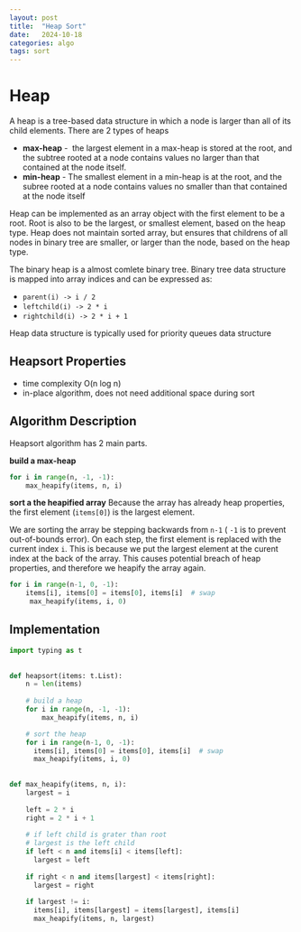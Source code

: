 ```yaml
---
layout: post
title:  "Heap Sort"
date:   2024-10-18
categories: algo
tags: sort
---
```


# Heap
A heap is a tree-based data structure in which a node is larger than all of its child elements. There are 2 types of heaps
- **max-heap** -  the largest element in a max-heap is stored at the root, and the subtree rooted at a node contains values no larger than that contained at the node itself. 
-  **min-heap** - The smallest element in a min-heap is at the root, and the subree rooted at a node contains values no smaller than that contained at the node itself

Heap can be implemented as an array object with the first element to be a root. Root is also to be the largest, or smallest element, based on the heap type. Heap does not maintain sorted array, but ensures that childrens of all nodes in binary tree are smaller, or larger than the node, based on the heap type.

The binary heap is a almost comlete binary tree. Binary tree data structure is mapped into array indices and can be expressed as:
- `parent(i) -> i / 2`
- `leftchild(i) -> 2 * i`
- `rightchild(i) -> 2 * i + 1`

Heap data structure is typically used for priority queues data structure

## Heapsort Properties
- time complexity O(n log n)
- in-place algorithm, does not need additional space during sort

## Algorithm Description
Heapsort algorithm has 2 main parts.

**build a max-heap**
```Python
for i in range(n, -1, -1):  
	max_heapify(items, n, i)  
```

**sort a the heapified array**
Because the array has already heap properties, the first element (`items[0]`) is the largest element.

We are sorting the array be stepping backwards from `n-1` ( `-1` is to prevent out-of-bounds error). On each step, the first element is replaced with the current index `i`. This is because we put the largest element at the curent index at the back of the array. This causes potential breach of heap properties, and therefore we heapify the array again.

```Python
for i in range(n-1, 0, -1):  
	items[i], items[0] = items[0], items[i]  # swap  
	 max_heapify(items, i, 0)  
```

## Implementation
```python
import typing as t  
  
  
def heapsort(items: t.List):  
    n = len(items)  
    
    # build a heap
    for i in range(n, -1, -1):  
        max_heapify(items, n, i)  

    # sort the heap
    for i in range(n-1, 0, -1):  
      items[i], items[0] = items[0], items[i]  # swap  
      max_heapify(items, i, 0)  
  
  
def max_heapify(items, n, i):  
    largest = i  
  
    left = 2 * i  
    right = 2 * i + 1  
  
    # if left child is grater than root  
    # largest is the left child 
    if left < n and items[i] < items[left]:  
      largest = left  
  
    if right < n and items[largest] < items[right]:  
      largest = right  
  
    if largest != i:  
      items[i], items[largest] = items[largest], items[i]  
      max_heapify(items, n, largest)
```